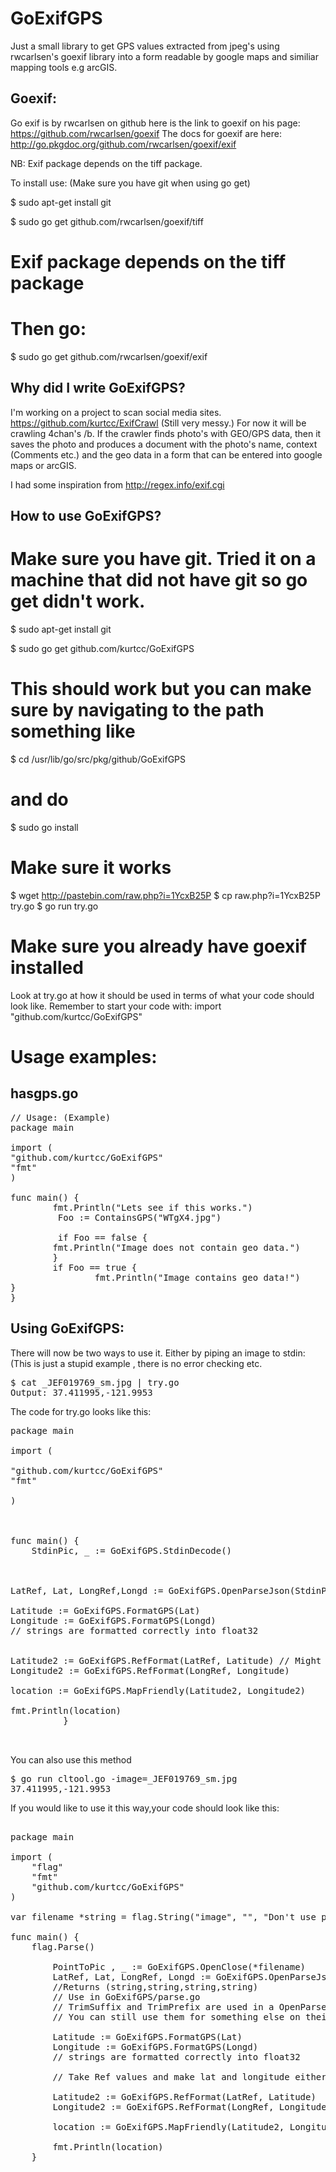 GoExifGPS
=========

Just a small library to get GPS values extracted from jpeg's using rwcarlsen's goexif library into a form readable by google maps and similiar mapping tools e.g arcGIS.

Goexif:
-------

Go exif is by rwcarlsen on github here is the link to goexif on his page:
https://github.com/rwcarlsen/goexif
The docs for goexif are here:
http://go.pkgdoc.org/github.com/rwcarlsen/goexif/exif

NB: Exif package depends on the tiff package.

To install use:  (Make sure you have git when using go get)

$ sudo apt-get install git

$ sudo go get github.com/rwcarlsen/goexif/tiff

# Exif package depends on the tiff package

# Then go:

$ sudo go get github.com/rwcarlsen/goexif/exif


Why did I write GoExifGPS?
---------------------------

I'm working on a project to scan social media sites.
https://github.com/kurtcc/ExifCrawl (Still very messy.)
For now it will be crawling 4chan's /b. If the crawler finds photo's with GEO/GPS data, then
it saves the photo and produces a document with the photo's name, context (Comments etc.)
and the geo data in a form that can be entered into google maps or arcGIS.

I had some inspiration from http://regex.info/exif.cgi


How to use GoExifGPS?
---------------------
# Make sure you have git. Tried it on a machine that did not have git so go get didn't work.

$ sudo apt-get install git

$ sudo go get github.com/kurtcc/GoExifGPS  
# This should work but you can make sure by navigating to the path something like
$ cd /usr/lib/go/src/pkg/github/GoExifGPS
# and do
$ sudo go install

# Make sure it works
$ wget http://pastebin.com/raw.php?i=1YcxB25P
$ cp raw.php\?i\=1YcxB25P try.go
$ go run try.go

# Make sure you already have goexif installed

Look at try.go at how it should be used in terms of what your code should look like.
Remember to start your code with:
import "github.com/kurtcc/GoExifGPS" 

# Usage examples:

hasgps.go
-----------------
<pre>
// Usage: (Example)
package main

import (
"github.com/kurtcc/GoExifGPS"
"fmt"
)

func main() {
        fmt.Println("Lets see if this works.")
         Foo := ContainsGPS("WTgX4.jpg")

         if Foo == false {
        fmt.Println("Image does not contain geo data.")
        }
        if Foo == true {
                fmt.Println("Image contains geo data!")
}
}
</pre>

Using GoExifGPS:
---------------

There will now be two ways to use it. Either by piping an image to stdin:
(This is just a stupid example , there is no error checking etc.
<pre>
$ cat _JEF019769_sm.jpg | try.go
Output: 37.411995,-121.9953
</pre>

The code for try.go looks like this:
<pre>
package main

import (

"github.com/kurtcc/GoExifGPS"
"fmt"

)



func main() {
	StdinPic, _ := GoExifGPS.StdinDecode()
	


LatRef, Lat, LongRef,Longd := GoExifGPS.OpenParseJson(StdinPic) 

Latitude := GoExifGPS.FormatGPS(Lat)
Longitude := GoExifGPS.FormatGPS(Longd)
// strings are formatted correctly into float32


Latitude2 := GoExifGPS.RefFormat(LatRef, Latitude) // Might have to change left hand var name
Longitude2 := GoExifGPS.RefFormat(LongRef, Longitude)

location := GoExifGPS.MapFriendly(Latitude2, Longitude2)

fmt.Println(location)
          }


</pre>

You can also use this method

<pre>
$ go run cltool.go -image=_JEF019769_sm.jpg 
37.411995,-121.9953
</pre>

If you would like to use it this way,your  code should look like this:
<pre>

package main

import (
	"flag"
	"fmt"
	"github.com/kurtcc/GoExifGPS"
)

var filename *string = flag.String("image", "", "Don't use pngs")

func main() {
	flag.Parse()

        PointToPic , _ := GoExifGPS.OpenClose(*filename)
		LatRef, Lat, LongRef, Longd := GoExifGPS.OpenParseJson(PointToPic)
		//Returns (string,string,string,string)
		// Use in GoExifGPS/parse.go
		// TrimSuffix and TrimPrefix are used in a OpenParseJson (Closure)
		// You can still use them for something else on their own.

		Latitude := GoExifGPS.FormatGPS(Lat)
		Longitude := GoExifGPS.FormatGPS(Longd)
		// strings are formatted correctly into float32

		// Take Ref values and make lat and longitude either + or - based on ref values

		Latitude2 := GoExifGPS.RefFormat(LatRef, Latitude) 
		Longitude2 := GoExifGPS.RefFormat(LongRef, Longitude)

		location := GoExifGPS.MapFriendly(Latitude2, Longitude2)

		fmt.Println(location)
	}
</pre>
